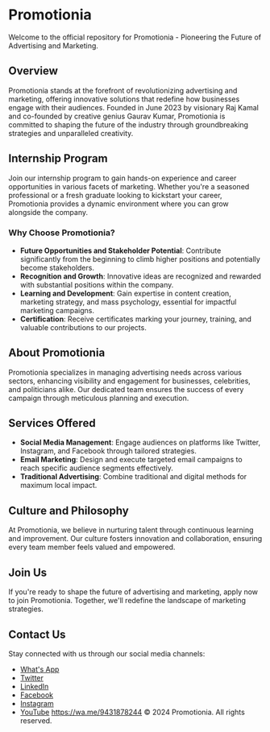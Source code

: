 # Promotionia

Welcome to the official repository for Promotionia - Pioneering the Future of Advertising and Marketing.

## Overview

Promotionia stands at the forefront of revolutionizing advertising and marketing, offering innovative solutions that redefine how businesses engage with their audiences. Founded in June 2023 by visionary Raj Kamal and co-founded by creative genius Gaurav Kumar, Promotionia is committed to shaping the future of the industry through groundbreaking strategies and unparalleled creativity.

## Internship Program

Join our internship program to gain hands-on experience and career opportunities in various facets of marketing. Whether you're a seasoned professional or a fresh graduate looking to kickstart your career, Promotionia provides a dynamic environment where you can grow alongside the company.

### Why Choose Promotionia?

- **Future Opportunities and Stakeholder Potential**: Contribute significantly from the beginning to climb higher positions and potentially become stakeholders.
- **Recognition and Growth**: Innovative ideas are recognized and rewarded with substantial positions within the company.
- **Learning and Development**: Gain expertise in content creation, marketing strategy, and mass psychology, essential for impactful marketing campaigns.
- **Certification**: Receive certificates marking your journey, training, and valuable contributions to our projects.

## About Promotionia

Promotionia specializes in managing advertising needs across various sectors, enhancing visibility and engagement for businesses, celebrities, and politicians alike. Our dedicated team ensures the success of every campaign through meticulous planning and execution.

## Services Offered

- **Social Media Management**: Engage audiences on platforms like Twitter, Instagram, and Facebook through tailored strategies.
- **Email Marketing**: Design and execute targeted email campaigns to reach specific audience segments effectively.
- **Traditional Advertising**: Combine traditional and digital methods for maximum local impact.

## Culture and Philosophy

At Promotionia, we believe in nurturing talent through continuous learning and improvement. Our culture fosters innovation and collaboration, ensuring every team member feels valued and empowered.

## Join Us

If you're ready to shape the future of advertising and marketing, apply now to join Promotionia. Together, we'll redefine the landscape of marketing strategies.

## Contact Us
Stay connected with us through our social media channels:
- [What's App](https://wa.me/9431878244)
- [Twitter](https://www.x.com/promotionia)
- [LinkedIn](https://www.linkedin.com/company/promotionia.com/)
- [Facebook](https://www.facebook.com/promotionia)
- [Instagram](https://www.instagram.com/promotionia/)
- [YouTube](https://www.youtube.com/@promotionia)
https://wa.me/9431878244
© 2024 Promotionia. All rights reserved.
